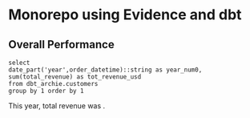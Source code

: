 # Monorepo using Evidence and dbt

## Overall Performance

```totals
select
date_part('year',order_datetime)::string as year_num0,
sum(total_revenue) as tot_revenue_usd
from dbt_archie.customers
group by 1 order by 1
```

This year, total revenue was <Value data={totals} column=tot_revenue_usd/>.

<BarChart title="Revenue by Year" data={totals} x=year_num0 y=tot_revenue_usd/>